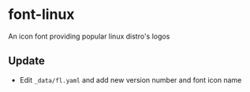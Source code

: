 # font-linux
An icon font providing popular linux distro's logos


## Update

- Edit `_data/fl.yaml` and add new version number and font icon name
